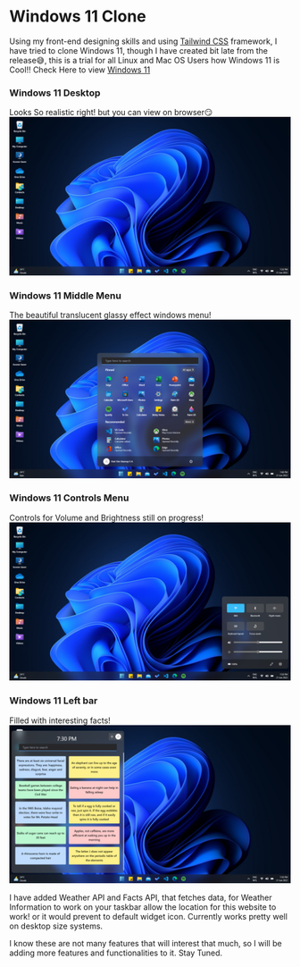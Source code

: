 # Windows 11 Clone
Using my front-end designing skills and using [Tailwind CSS](https://tailwindcss.com/docs/installation) framework, I have tried to clone Windows 11, though I have created bit late from the release😅, this is a trial for all Linux and Mac OS Users how Windows 11 is Cool!!
Check Here to view [Windows 11](https://nyancyanide.github.io/Windows-11-Clone/)
### Windows 11 Desktop
Looks So realistic right! but you can view on browser😏
![enter image description here](https://raw.githubusercontent.com/NyanCyanide/Windows-11-Clone/main/assets/samples/Windows11.png)
### Windows 11 Middle Menu
The beautiful translucent glassy effect windows menu!
![enter image description here](https://raw.githubusercontent.com/NyanCyanide/Windows-11-Clone/main/assets/samples/Windowsmiddle.png)
### Windows 11 Controls Menu
Controls for Volume and Brightness still on progress!
![enter image description here](https://raw.githubusercontent.com/NyanCyanide/Windows-11-Clone/main/assets/samples/Windowscontrols.png)
### Windows 11 Left bar
Filled with interesting facts!
![enter image description here](https://raw.githubusercontent.com/NyanCyanide/Windows-11-Clone/main/assets/samples/Windowsright.png)

I have added Weather API and Facts API, that fetches data, for Weather Information to work on your taskbar  allow the location for this website to work! or it would prevent to default widget icon.
Currently works pretty well on desktop size systems.

I know these are not many features that will interest that much, so I will be adding more features and functionalities to it. Stay Tuned.
